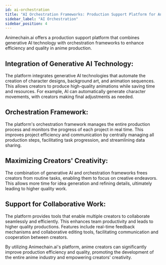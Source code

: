 ```yaml
---
id: ai-orchestration
title: "AI Orchestration Frameworks: Production Support Platform for Anime Creators"
sidebar_label: "AI Orchestration"
sidebar_position: 4
---
```


Animechain.ai offers a production support platform that combines generative AI technology with orchestration frameworks to enhance efficiency and quality in anime production.

## Integration of Generative AI Technology: 

The platform integrates generative AI technologies that automate the creation of character designs, background art, and animation sequences. This allows creators to produce high-quality animations while saving time and resources. For example, AI can automatically generate character movements, with creators making final adjustments as needed.


## Orchestration Framework: 

The platform's orchestration framework manages the entire production process and monitors the progress of each project in real time. This improves project efficiency and communication by centrally managing all production steps, facilitating task progression, and streamlining data sharing.


## Maximizing Creators' Creativity: 

The combination of generative AI and orchestration frameworks frees creators from routine tasks, enabling them to focus on creative endeavors. This allows more time for idea generation and refining details, ultimately leading to higher quality work.


## Support for Collaborative Work: 

The platform provides tools that enable multiple creators to collaborate seamlessly and efficiently. This enhances team productivity and leads to higher quality productions. Features include real-time feedback mechanisms and collaborative editing tools, facilitating communication and cooperation between creators.

By utilizing Animechain.ai's platform, anime creators can significantly improve production efficiency and quality, promoting the development of the entire anime industry and empowering creators' creativity.
